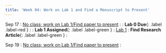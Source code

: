 ```yaml
---
title: 'Week 04: Work on Lab 1 and Find a Manuscript to Present'
---
```


Sep 17
: [No class; work on Lab 1/Find paper to present](#)
  : [](#)
: **Lab 0 Due**{: .label .label-red }
  : [](#)
: **Lab 1 Assigned**{: .label .label-green }
  : [Lab 1](../assets/2024_09_17-lab1.pdf)
: **Find Research Article**{: .label .label-green }
  : [](#)

Sep 19
: [No class; work on Lab 1/Find paper to present](#)
  : [](#)
